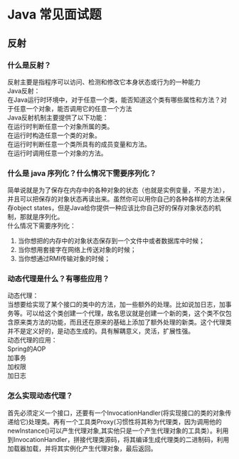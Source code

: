 # Java 常见面试题

## 反射

### 什么是反射？
反射主要是指程序可以访问、检测和修改它本身状态或行为的一种能力  
Java反射：  
在Java运行时环境中，对于任意一个类，能否知道这个类有哪些属性和方法？对于任意一个对象，能否调用它的任意一个方法  
Java反射机制主要提供了以下功能：  
在运行时判断任意一个对象所属的类。  
在运行时构造任意一个类的对象。  
在运行时判断任意一个类所具有的成员变量和方法。  
在运行时调用任意一个对象的方法。  

### 什么是 java 序列化？什么情况下需要序列化？
简单说就是为了保存在内存中的各种对象的状态（也就是实例变量，不是方法），并且可以把保存的对象状态再读出来。虽然你可以用你自己的各种各样的方法来保存object states，但是Java给你提供一种应该比你自己好的保存对象状态的机制，那就是序列化。  
什么情况下需要序列化：  
1. 当你想把的内存中的对象状态保存到一个文件中或者数据库中时候；  
2. 当你想用套接字在网络上传送对象的时候；  
3. 当你想通过RMI传输对象的时候；  

### 动态代理是什么？有哪些应用？
动态代理：  
当想要给实现了某个接口的类中的方法，加一些额外的处理。比如说加日志，加事务等。可以给这个类创建一个代理，故名思议就是创建一个新的类，这个类不仅包含原来类方法的功能，而且还在原来的基础上添加了额外处理的新类。这个代理类并不是定义好的，是动态生成的。具有解耦意义，灵活，扩展性强。  
动态代理的应用：  
Spring的AOP  
加事务  
加权限  
加日志  

### 怎么实现动态代理？
首先必须定义一个接口，还要有一个InvocationHandler(将实现接口的类的对象传递给它)处理类。再有一个工具类Proxy(习惯性将其称为代理类，因为调用他的newInstance()可以产生代理对象,其实他只是一个产生代理对象的工具类）。利用到InvocationHandler，拼接代理类源码，将其编译生成代理类的二进制码，利用加载器加载，并将其实例化产生代理对象，最后返回。  
